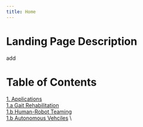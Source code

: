 ```yaml
---
title: Home
---
```


# Landing Page Description
add

# Table of Contents
[1. Applications](/Applications/Applications_Home) \
[1.a Gait Rehabilitation](/Applications/Gait_Rehab) \
[1.b Human-Robot Teaming](/Applications/HRT) \
[1.b Autonomous Vehciles](/Applications/AV) \
